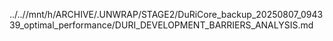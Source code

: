 ../..//mnt/h/ARCHIVE/.UNWRAP/STAGE2/DuRiCore_backup_20250807_094339_optimal_performance/DURI_DEVELOPMENT_BARRIERS_ANALYSIS.md